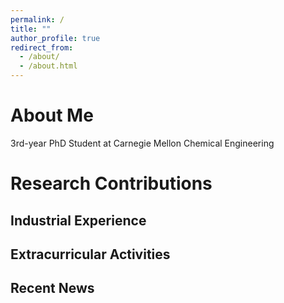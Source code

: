 ```yaml
---
permalink: /
title: ""
author_profile: true
redirect_from: 
  - /about/
  - /about.html
---
```




About Me
======
3rd-year PhD Student at Carnegie Mellon Chemical Engineering

Research Contributions
======

Industrial Experience
------

Extracurricular Activities
------

Recent News
------

